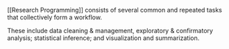 [[Research Programming]] consists of several common and repeated tasks that collectively form a workflow.



These include data cleaning & management, exploratory & confirmatory analysis; statistical inference; and visualization and summarization.


